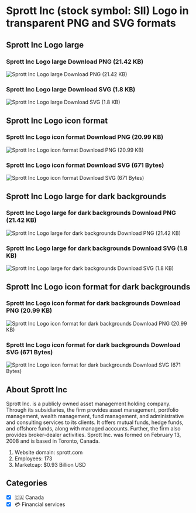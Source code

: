 # Sprott Inc (stock symbol: SII) Logo in transparent PNG and SVG formats

## Sprott Inc Logo large

### Sprott Inc Logo large Download PNG (21.42 KB)

![Sprott Inc Logo large Download PNG (21.42 KB)](/img/orig/SII_BIG-5c3e1f39.png)

### Sprott Inc Logo large Download SVG (1.8 KB)

![Sprott Inc Logo large Download SVG (1.8 KB)](/img/orig/SII_BIG-61df2379.svg)

## Sprott Inc Logo icon format

### Sprott Inc Logo icon format Download PNG (20.99 KB)

![Sprott Inc Logo icon format Download PNG (20.99 KB)](/img/orig/SII-a2c40bad.png)

### Sprott Inc Logo icon format Download SVG (671 Bytes)

![Sprott Inc Logo icon format Download SVG (671 Bytes)](/img/orig/SII-64f5bfca.svg)

## Sprott Inc Logo large for dark backgrounds

### Sprott Inc Logo large for dark backgrounds Download PNG (21.42 KB)

![Sprott Inc Logo large for dark backgrounds Download PNG (21.42 KB)](/img/orig/SII_BIG.D-8b24b9c2.png)

### Sprott Inc Logo large for dark backgrounds Download SVG (1.8 KB)

![Sprott Inc Logo large for dark backgrounds Download SVG (1.8 KB)](/img/orig/SII_BIG.D-7c07b12d.svg)

## Sprott Inc Logo icon format for dark backgrounds

### Sprott Inc Logo icon format for dark backgrounds Download PNG (20.99 KB)

![Sprott Inc Logo icon format for dark backgrounds Download PNG (20.99 KB)](/img/orig/SII.D-43474e34.png)

### Sprott Inc Logo icon format for dark backgrounds Download SVG (671 Bytes)

![Sprott Inc Logo icon format for dark backgrounds Download SVG (671 Bytes)](/img/orig/SII.D-e8773851.svg)

## About Sprott Inc

Sprott Inc. is a publicly owned asset management holding company. Through its subsidiaries, the firm provides asset management, portfolio management, wealth management, fund management, and administrative and consulting services to its clients. It offers mutual funds, hedge funds, and offshore funds, along with managed accounts. Further, the firm also provides broker-dealer activities. Sprott Inc. was formed on February 13, 2008 and is based in Toronto, Canada.

1. Website domain: sprott.com
2. Employees: 173
3. Marketcap: $0.93 Billion USD


## Categories
- [x] 🇨🇦 Canada
- [x] 💳 Financial services
